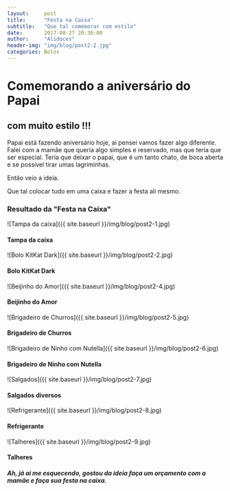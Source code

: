 ```yaml
---
layout:     post
title: 		"Festa na Caixa"
subtitle:   "Que tal comemorar com estilo"
date:       2017-08-27 20:30:00
author:     "Alidoces"
header-img: "img/blog/post2-2.jpg"
categories: Bolos
---
```


# Comemorando a aniversário do Papai
## com muito estilo !!!

Papai está fazendo aniversário hoje, ai pensei vamos fazer algo diferente.
Falei com a mamãe que queria algo simples e reservado, mas que teria que ser especial.
Teria que deixar o papai, que é um tanto chato, de boca aberta e se possível tirar umas lagriminhas.

Então veio a ideia.

Que tal colocar tudo em uma caixa e fazer a festa ali mesmo.

### Resultado da "Festa na Caixa"

![Tampa da caixa]({{ site.baseurl }}/img/blog/post2-1.jpg)
#### Tampa da caixa

![Bolo KitKat Dark]({{ site.baseurl }}/img/blog/post2-2.jpg)
#### Bolo KitKat Dark

![Beijinho do Amor]({{ site.baseurl }}/img/blog/post2-4.jpg)
#### Beijinho do Amor

![Brigadeiro de Churros]({{ site.baseurl }}/img/blog/post2-5.jpg)
#### Brigadeiro de Churros

![Brigadeiro de Ninho com Nutella]({{ site.baseurl }}/img/blog/post2-6.jpg)
#### Brigadeiro de Ninho com Nutella

![Salgados]({{ site.baseurl }}/img/blog/post2-7.jpg)
#### Salgados diversos

![Refrigerante]({{ site.baseurl }}/img/blog/post2-8.jpg)
#### Refrigerante

![Talheres]({{ site.baseurl }}/img/blog/post2-9.jpg)
#### Talheres

##### Ah, já ai me esquecendo, gostou da ideia faça um orçamento com a mamãe e faça sua festa na caixa. 